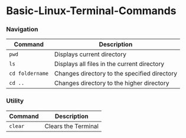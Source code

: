 # Basic-Linux-Terminal-Commands



### Navigation

| Command | Description |
| ------- | ----------- |
| `pwd` | Displays current directory |
| `ls` | Displays all files in the current directory |
| `cd foldername` | Changes directory to the specified directory |
| `cd ..` | Changes directory to the higher directory |


### Utility

| Command | Description |
| ------- | ----------- |
| `clear` | Clears the Terminal |
